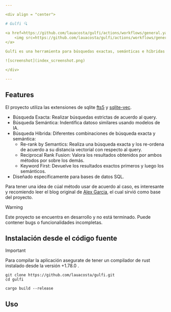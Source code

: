 ```yaml
---

<div align = "center">

# Gulfi 🔍

<a href=https://github.com/lauacosta/gulfi/actions/workflows/general.yaml>
    <img src=https://github.com/lauacosta/gulfi/actions/workflows/general.yaml/badge.svg>
</a>

Gulfi es una herramienta para búsquedas exactas, semánticas e híbridas sobre datos en una base de datos SQLite.

![screenshot](index_screenshot.png)

</div>

---
```


<!-- ## Acerca de -->
<!-- Herramienta interna de [TNEA - Red Social Profesional del Nordeste Argentino](https://tnea.ar/) para búsquedas híbridas sobre datos. -->

## Features
El proyecto utiliza las extensiones de sqlite [fts5](https://sqlite.org/fts5.html) y [sqlite-vec](https://github.com/asg017/sqlite-vec).

- Búsqueda Exacta: Realizar búsquedas estrictas de acuerdo al query.
- Búsqueda Semántica: Indentifica datoso similares usando modelos de IA.
- Búsqueda Híbrida: Diferentes combinaciones de búsqueda exacta y semántica:
    - Re-rank by Semantics: Realiza una búsqueda exacta y los re-ordena de acuerdo a su distancia vectorial con respecto al query.
    - Reciprocal Rank Fusion: Valora los resultados obtenidos por ambos métodos por sobre los demás.
    - Keyword First: Devuelve los resultados exactos primeros y luego los semánticos.
- Diseñado específicamente para bases de datos SQL.

Para tener una idea de cúal método usar de acuerdo al caso, es interesante y recomiendo leer el blog original de [Alex Garcia](https://alexgarcia.xyz/blog/2024/sqlite-vec-hybrid-search/index.html#which-should-i-choose), el cual sirvió como base del proyecto.

> [!WARNING]
> Este proyecto se encuentra en desarrollo y no está terminado. Puede contener bugs o funcionalidades incompletas.

## Instalación desde el código fuente
> [!IMPORTANT]
> Para compilar la aplicación asegurate de tener un compilador de rust instalado desde la versión +1.78.0 .

```
git clone https://github.com/lauacosta/gulfi.git
cd gulfi

cargo build --release
```

## Uso



